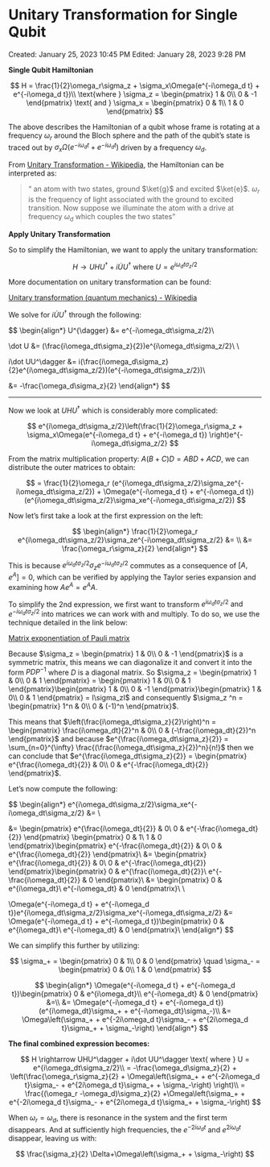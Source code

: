 # Unitary Transformation for Single Qubit

Created: January 25, 2023 10:45 PM
Edited: January 28, 2023 9:28 PM

**************************************************Single Qubit Hamiltonian**************************************************

$$
H = \frac{1}{2}\omega_r\sigma_z + \sigma_x\Omega(e^{-i\omega_d t} + e^{-i\omega_d t})\\
\text{where } \sigma_z = \begin{pmatrix}
1 & 0\\
0 & -1
\end{pmatrix} \text{ and } \sigma_x = \begin{pmatrix}
0 & 1\\
1 & 0
\end{pmatrix}
$$

The above describes the Hamiltonian of a qubit whose frame is rotating at a frequency $\omega_r$ around the Bloch sphere and the path of the qubit’s state is traced out by  $\sigma_x\Omega(e^{-i\omega_d t} + e^{-i\omega_d t})$ driven by a frequency $\omega_d$. 

From [Unitary Transformation - Wikipedia](https://en.wikipedia.org/wiki/Unitary_transformation_(quantum_mechanics)), the Hamiltonian can be interpreted as: 

> “ an atom with two states, ground $\ket{g}$ and excited $\ket{e}$. $\omega_r$ is the frequency of light associated with the ground to excited transition. Now suppose we illuminate the atom with a drive at frequency $\omega_d$ which couples the two states”
> 

********************************************Apply Unitary Transformation********************************************

So to simplify the Hamiltonian, we want to apply the unitary transformation:

$$
H \rightarrow UHU^\dagger + i\dot UU^\dagger \text{ where } U = e^{i\omega_dt\sigma_z/2}
$$

More documentation on unitary transformation can be found: 

[Unitary transformation (quantum mechanics) - Wikipedia](https://en.wikipedia.org/wiki/Unitary_transformation_(quantum_mechanics))

We solve for $i\dot UU^\dagger$ through the following:

$$
\begin{align*}
U^{\dagger} &= e^{-i\omega_dt\sigma_z/2}\\

\dot U &= (\frac{i\omega_dt\sigma_z}{2})e^{i\omega_dt\sigma_z/2}\\ \\

i\dot UU^\dagger &= i(\frac{i\omega_d\sigma_z}{2}e^{i\omega_dt\sigma_z/2})(e^{-i\omega_dt\sigma_z/2})\\

&= -\frac{\omega_d\sigma_z}{2}
\end{align*}
$$

---

Now we look at $UHU^{\dagger}$ which is considerably more complicated:

$$
e^{i\omega_dt\sigma_z/2}\left(\frac{1}{2}\omega_r\sigma_z + \sigma_x\Omega(e^{-i\omega_d t} + e^{-i\omega_d t})  \right)e^{-i\omega_dt\sigma_z/2}
$$

From the matrix multiplication property: $A(B+C)D = ABD + ACD$, we can distribute the outer matrices to obtain:

$$
= \frac{1}{2}\omega_r (e^{i\omega_dt\sigma_z/2}\sigma_ze^{-i\omega_dt\sigma_z/2}) + \Omega(e^{-i\omega_d t} + e^{-i\omega_d t})(e^{i\omega_dt\sigma_z/2}\sigma_xe^{-i\omega_dt\sigma_z/2})
$$

Now let’s first take a look at the first expression on the left:

$$
\begin{align*}
\frac{1}{2}\omega_r e^{i\omega_dt\sigma_z/2}\sigma_ze^{-i\omega_dt\sigma_z/2} &= \\
&= \frac{\omega_r\sigma_z}{2}
\end{align*}
$$

This is because $e^{i\omega_dt\sigma_z/2}\sigma_ze^{-i\omega_dt\sigma_z/2}$ commutes as a consequence of $[A, e^A] =0$, which can be verified by applying the Taylor series expansion and examining how $Ae^A = e^AA$.  

To simplify the 2nd expression, we first want to transform $e^{i\omega_dt\sigma_z/2} \text{ and } e^{-i\omega_dt\sigma_z/2}$ into matrices we can work with and multiply. To do so, we use the technique detailed in the link below: 

[Matrix exponentiation of Pauli matrix](https://physics.stackexchange.com/questions/510221/matrix-exponentiation-of-pauli-matrix)

Because $\sigma_z = \begin{pmatrix}
1 & 0\\
0 & -1
\end{pmatrix}$ is a symmetric matrix, this means we can diagonalize it and convert it into the form $PDP^{-1}$ where $D$ is a diagonal matrix. So $\sigma_z = \begin{pmatrix}
1 & 0\\
0 & 1
\end{pmatrix} = \begin{pmatrix}
1 & 0\\
0 & 1
\end{pmatrix}\begin{pmatrix}
1 & 0\\
0 & -1
\end{pmatrix}\begin{pmatrix}
1 & 0\\
0 & 1
\end{pmatrix} = I\sigma_zI$ and consequently $\sigma_z ^n = \begin{pmatrix}
1^n & 0\\
0 & (-1)^n
\end{pmatrix}$. 

This means that $\left(\frac{i\omega_dt\sigma_z}{2}\right)^n = \begin{pmatrix}
\frac{i\omega_dt}{2}^n & 0\\
0 & (-\frac{i\omega_dt}{2})^n
\end{pmatrix}$ and because $e^{\frac{i\omega_dt\sigma_z}{2}} = \sum_{n=0}^{\infty} \frac{(\frac{i\omega_dt\sigma_z}{2})^n}{n!}$ then we can conclude that $e^{\frac{i\omega_dt\sigma_z}{2}} = \begin{pmatrix}
e^{\frac{i\omega_dt}{2}} & 0\\
0 & e^{-\frac{i\omega_dt}{2}}
\end{pmatrix}$. 

Let’s now compute the following: 

$$
\begin{align*}
e^{i\omega_dt\sigma_z/2}\sigma_xe^{-i\omega_dt\sigma_z/2} &= \\

&= \begin{pmatrix}
e^{\frac{i\omega_dt}{2}} & 0\\
0 & e^{-\frac{i\omega_dt}{2}}
\end{pmatrix} \begin{pmatrix}
0 & 1\\
1 & 0
\end{pmatrix}\begin{pmatrix}
e^{-\frac{i\omega_dt}{2}} & 0\\
0 & e^{\frac{i\omega_dt}{2}}
\end{pmatrix}\\
&= \begin{pmatrix}
e^{\frac{i\omega_dt}{2}} & 0\\
0 & e^{-\frac{i\omega_dt}{2}}
\end{pmatrix}\begin{pmatrix}
0 & e^{\frac{i\omega_dt}{2}}\\
e^{-\frac{i\omega_dt}{2}} & 0
\end{pmatrix}\\
&= \begin{pmatrix}
0 & e^{i\omega_dt}\\
e^{-i\omega_dt} & 0
\end{pmatrix}\\ \\

\Omega(e^{-i\omega_d t} + e^{-i\omega_d t})e^{i\omega_dt\sigma_z/2}\sigma_xe^{-i\omega_dt\sigma_z/2} &= \Omega(e^{-i\omega_d t} + e^{-i\omega_d t})\begin{pmatrix}
0 & e^{i\omega_dt}\\
e^{-i\omega_dt} & 0
\end{pmatrix}\\
\end{align*}
$$

We can simplify this further by utilizing:

$$
\sigma_+ = \begin{pmatrix}
0 & 1\\
0 & 0
\end{pmatrix} \quad \sigma_- = \begin{pmatrix}
0 & 0\\
1 & 0
\end{pmatrix}
$$

$$
\begin{align*}
\Omega(e^{-i\omega_d t} + e^{-i\omega_d t})\begin{pmatrix}
0 & e^{i\omega_dt}\\
e^{-i\omega_dt} & 0
\end{pmatrix} &=\\
&= \Omega(e^{-i\omega_d t} + e^{-i\omega_d t})(e^{i\omega_dt}\sigma_+ + e^{-i\omega_dt}\sigma_-)\\
&= \Omega\left(\sigma_+ + e^{-2i\omega_d t}\sigma_- + e^{2i\omega_d t}\sigma_+ + \sigma_-\right)
\end{align*}
$$

**The final combined expression becomes:**

$$
H \rightarrow UHU^\dagger + i\dot UU^\dagger \text{ where } U = e^{i\omega_dt\sigma_z/2}\\
= -\frac{\omega_d\sigma_z}{2} + \left(\frac{\omega_r\sigma_z}{2} + \Omega\left(\sigma_+ + e^{-2i\omega_d t}\sigma_- + e^{2i\omega_d t}\sigma_+ + \sigma_-\right) \right)\\
= \frac{(\omega_r -\omega_d)\sigma_z}{2} +\Omega\left(\sigma_+ + e^{-2i\omega_d t}\sigma_- + e^{2i\omega_d t}\sigma_+ + \sigma_-\right)
$$

When $\omega_r = \omega_d$, there is resonance in the system and the first term disappears. And at sufficiently high frequencies, the $e^{-2i\omega_dt}$ and $e^{2i\omega_dt}$ disappear, leaving us with:

$$
\frac{\sigma_z}{2} \Delta+\Omega\left(\sigma_+ + \sigma_-\right)
$$